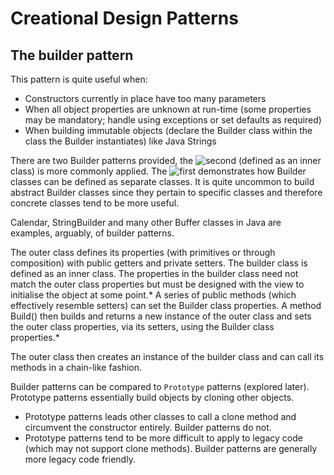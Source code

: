 # Creational Design Patterns #

## The builder pattern ##

This pattern is quite useful when:

+ Constructors currently in place have too many parameters
+ When all object properties are unknown at run-time (some properties may be mandatory; handle using exceptions or set defaults as required)
+ When building immutable objects (declare the Builder class within the class the Builder instantiates) like Java Strings

There are two Builder patterns provided, the ![second](/src/com/designPatterns/BuilderPattern2) (defined as an inner class) is more commonly applied. The ![first](/src/com/designPatterns/BuilderPattern) demonstrates how Builder classes can be defined as separate classes. It is quite uncommon to build abstract Builder classes since they pertain to specific classes and therefore concrete classes tend to be more useful.

Calendar, StringBuilder and many other Buffer classes in Java are examples, arguably, of builder patterns.

The outer class defines its properties (with primitives or through composition) with public getters and private setters.
 The builder class is defined as an inner class. The properties in the builder class need not match the outer class
 properties but must be designed with the view to initialise the object at some point.* A series of public methods (which effectively
 resemble setters) can set the Builder class properties. A method Build() then builds and returns a new instance of the outer class and
 sets the outer class properties, via its setters, using the Builder class properties.*
 
The outer class then creates an instance of the builder class and can call its methods in a chain-like fashion.

Builder patterns can be compared to `Prototype` patterns (explored later). Prototype patterns essentially build objects by cloning 
other objects. 

+ Prototype patterns leads other classes to call a clone method and circumvent the constructor entirely. Builder patterns do not.
+ Prototype patterns tend to be more difficult to apply to legacy code (which may not support clone methods). Builder patterns are generally more legacy code friendly.